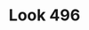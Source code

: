 ---
layout: frames
catagory: frames
title: Look 496
image: frames/look.jpg
price: $2600
desc: Over short or long distances it shows its potential as the kilometers go by. Triathletes looking for extreme aerodynamics and optimum stiffness will appreciate having a better posture during the ride in order to retain their strength to better confront the foot race. 
---